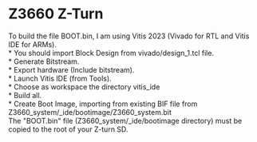 # Z3660 Z-Turn

To build the file BOOT.bin, I am using Vitis 2023 (Vivado for RTL and Vitis IDE for ARMs).
<br>* You should import Block Design from vivado/design_1.tcl file.
<br>* Generate Bitstream.
<br>* Export hardware (Include bitstream).
<br>* Launch Vitis IDE (from Tools).
<br>* Choose as workspace the directory vitis_ide
<br>* Build all.
<br>* Create Boot Image, importing from existing BIF file from Z3660_system/_ide/bootimage/Z3660_system.bit
<br>The "BOOT.bin" file (Z3660_system/_ide/bootimage directory) must be copied to the root of your Z-turn SD.